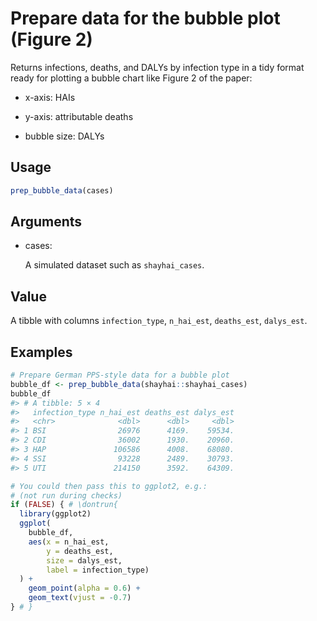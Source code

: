 # Prepare data for the bubble plot (Figure 2)

Returns infections, deaths, and DALYs by infection type in a tidy format
ready for plotting a bubble chart like Figure 2 of the paper:

- x-axis: HAIs

- y-axis: attributable deaths

- bubble size: DALYs

## Usage

``` r
prep_bubble_data(cases)
```

## Arguments

- cases:

  A simulated dataset such as `shayhai_cases`.

## Value

A tibble with columns `infection_type`, `n_hai_est`, `deaths_est`,
`dalys_est`.

## Examples

``` r
# Prepare German PPS-style data for a bubble plot
bubble_df <- prep_bubble_data(shayhai::shayhai_cases)
bubble_df
#> # A tibble: 5 × 4
#>   infection_type n_hai_est deaths_est dalys_est
#>   <chr>              <dbl>      <dbl>     <dbl>
#> 1 BSI                26976      4169.    59534.
#> 2 CDI                36002      1930.    20960.
#> 3 HAP               106586      4008.    68080.
#> 4 SSI                93228      2489.    30793.
#> 5 UTI               214150      3592.    64309.

# You could then pass this to ggplot2, e.g.:
# (not run during checks)
if (FALSE) { # \dontrun{
  library(ggplot2)
  ggplot(
    bubble_df,
    aes(x = n_hai_est,
        y = deaths_est,
        size = dalys_est,
        label = infection_type)
  ) +
    geom_point(alpha = 0.6) +
    geom_text(vjust = -0.7)
} # }
```
